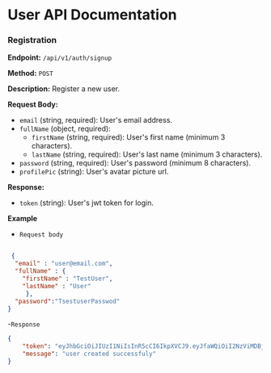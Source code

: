 
# User API Documentation

### Registration

**Endpoint:** `/api/v1/auth/signup`

**Method:** `POST`

**Description:** Register a new user.

**Request Body:**
- `email` (string, required): User's email address.
- `fullName` (object, required):
  - `firstName` (string, required): User's first name (minimum 3 characters).
  - `lastName` (string, required): User's last name (minimum 3 characters).
- `password` (string, required): User's password (minimum 8 characters).
- `profilePic` (string): User's avatar picture  url.

**Response:**
- `token` (string): User's jwt token for login.

**Example**
 - `Request body ` 
```json

 {
  "email" : "user@email.com",
  "fullName" : {
    "firstName" : "TestUser",
    "lastName" : "User"
     },
  "password":"TsestuserPasswod"
} 

```

-`Response `
```json 
{
    "token": "eyJhbGciOiJIUzI1NiIsInR5cCI6IkpXVCJ9.eyJfaWQiOiI2NzViMDBjZjU4YjQwZTY1NGI1MDNmNzYiLCJpYXQiOjE3MzQwMTcyMzEsImV4cCI6MTczNDAyMDgzMX0.J6HepoTs2FRv4kKjoUiTTL_ms3t3_FNniOmN2u460xQ",
    "message": "user created successfuly"
}

```
